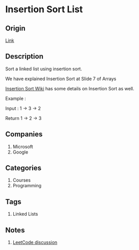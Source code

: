 # Insertion Sort List

## Origin

[Link](https://www.interviewbit.com/problems/insertion-sort-list/)

## Description

Sort a linked list using insertion sort.

We have explained Insertion Sort at Slide 7 of Arrays

[Insertion Sort Wiki](http://en.wikipedia.org/wiki/Insertion_sort#Algorithm) has some details on Insertion Sort as well.

Example :

Input : 1 -> 3 -> 2

Return 1 -> 2 -> 3

## Companies

1. Microsoft
1. Google

## Categories

1. Courses
1. Programming

## Tags

1. Linked Lists

## Notes

1. [LeetCode discussion](https://discuss.leetcode.com/topic/8570/an-easy-and-clear-way-to-sort-o-1-space)